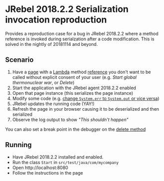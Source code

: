 # JRebel 2018.2.2 Serialization invocation reproduction

Provides a reproduction case for a bug in JRebel 2018.2.2 where a method reference is invoked during serialzation after a code modification. 
This is solved in the nightly of 20181114 and beyond.

## Scenario

1. Have a [page][page] with a [Lambda][lambdalink] method [reference][lambdause] you don't want to be called without explicit consent of your user (e.g. _Start global thermonuclear war_, or _Delete_)
2. Start the application with the JRebel agent 2018.2.2 enabled
3. Open that page instance (this serializes the page instance)
4. Modify some code (e.g. [change `System.err` to `System.out` or vice versa][modify])
5. JRebel updates the running code (YAY!)
6. Refresh the page in your browser causing it to be deserialized and then serialized
7. Observe the log output to show *"This shouldn't happen"*

You can also set a break point in the debugger on the [delete method]()

## Running

* Have JRebel 2018.2.2 installed and enabled.
* Run the class `Start` in `src/test/java/com/mycompany`
* Open http://localhost:8080
* Follow the instructions in the page

[page]: https://github.com/dashorst/jrebel-2018.2.2-serialization-reproduction/blob/master/src/main/java/com/mycompany/HomePage.java
[lambdalink]: https://github.com/dashorst/jrebel-2018.2.2-serialization-reproduction/blob/master/src/main/java/com/mycompany/LambdaLink.java
[lambdause]: https://github.com/dashorst/jrebel-2018.2.2-serialization-reproduction/blob/master/src/main/java/com/mycompany/HomePage.java#L12
[modify]: https://github.com/dashorst/jrebel-2018.2.2-serialization-reproduction/blob/master/src/main/java/com/mycompany/HomePage.java#L16
